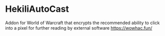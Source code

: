 # HekiliAutoCast
Addon for World of Warcraft that encrypts the recommended ability to click into a pixel for further reading by external software
https://wowhac.fun/
